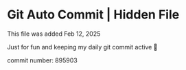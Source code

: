 # Git Auto Commit | Hidden File

This file was added Feb 12, 2025

Just for fun and keeping my daily git commit active 🤪

commit number: 895903
